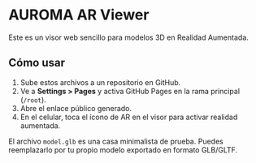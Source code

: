 # AUROMA AR Viewer

Este es un visor web sencillo para modelos 3D en Realidad Aumentada.

## Cómo usar

1. Sube estos archivos a un repositorio en GitHub.
2. Ve a **Settings > Pages** y activa GitHub Pages en la rama principal (`/root`).
3. Abre el enlace público generado.
4. En el celular, toca el ícono de AR en el visor para activar realidad aumentada.

El archivo `model.glb` es una casa minimalista de prueba. Puedes reemplazarlo por tu propio modelo exportado en formato GLB/GLTF.
